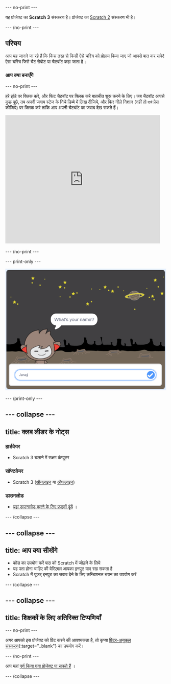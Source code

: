 --- no-print ---

यह प्रोजेक्ट का **Scratch 3** संस्करण है। प्रोजेक्ट का [Scratch 2](https://projects.raspberrypi.org/hi-IN/projects/chatbot-scratch2) संस्करण भी है।

--- /no-print ---

## परिचय

आप यह जानने जा रहे हैं कि किस तरह से किसी ऐसे चरित्र को प्रोग्राम किया जाए जो आपसे बात कर सके! ऐसा चरित्र जिसे चैट रोबोट या चैटबॉट कहा जाता है।

### आप क्या बनाएँगे

--- no-print ---

हरे झंडे पर क्लिक करे, और फिट चैटबॉट पर क्लिक करे बातचीत शुरू करने के लिए। जब चैटबॉट आपसे कुछ पूछे, तब अपनी जवाब स्टेज के निचे डिब्बे में लिख दीजिये, और फिर नीले निशान (नहीं तो `दर्ज` प्रेस कीजिये) पर क्लिक करे ताकि आप अपनी चैटबॉट का जवाब देख सकते हैं।

<div class="scratch-preview">
  <iframe allowtransparency="true" width="485" height="402" src="https://scratch.mit.edu/projects/embed/248864190/?autostart=false" 
  frameborder="0" scrolling="no"></iframe>
</div>

--- /no-print ---

--- print-only ---

![पूर्ण प्रोजेक्ट](images/chatbot-preview.png)

--- /print-only ---

--- collapse ---
---
title: क्लब लीडर के नोट्स
---

### हार्डवेयर

- Scratch 3 चलाने में सक्षम कंप्यूटर

### सॉफ्टवेयर

- Scratch 3 ([ऑनलाइन](https://rpf.io/scratchon) या [ऑफ़लाइन](https://rpf.io/scratchoff))

### डाउनलोड

- [यहां डाउनलोड करने के लिए फ़ाइलें ढूंढें](http://rpf.io/p/hi-IN/chatbot-go) ।

--- /collapse ---

--- collapse ---
---
title: आप क्या सीखेंगे
---

- कोड का उपयोग करें पाठ को Scratch में जोड़ने के लिये
- यह पता होना चाहिए की वेरिएबल आपका इनपुट याद रख सकता है
- Scratch में यूज़र् इनपुट का जवाब देने के लिए कन्डिशनल चयन का उपयोग करें

--- /collapse ---

--- collapse ---
---
title: शिक्षकों के लिए अतिरिक्त टिप्पणियाँ
---

--- no-print ---

अगर आपको इस प्रोजेक्ट को प्रिंट करने की आवश्यकता है, तो कृप्या [प्रिंटर-अनुकूल संस्करण](https://projects.raspberrypi.org/hi-IN/projects/chatbot/print){:target="_blank"} का उपयोग करें।

--- /no-print ---

आप यहां [पूर्ण किया गया प्रोजेक्ट पा सकते हैं](http://rpf.io/p/hi-IN/chatbot-get) ।

--- /collapse ---